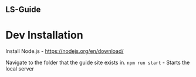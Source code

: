 LS-Guide
---

# Dev Installation

Install Node.js - https://nodejs.org/en/download/

Navigate to the folder that the guide site exists in.
`npm run start` - Starts the local server